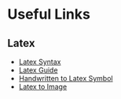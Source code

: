 # Useful Links

## Latex


- [Latex Syntax](https://en.wikibooks.org/wiki/LaTeX/Mathematics)
- [Latex Guide](https://latex.guide/)
- [Handwritten to Latex Symbol](https://detexify.kirelabs.org/classify.html)
- [Latex to Image](https://latex2image.joeraut.com/)
